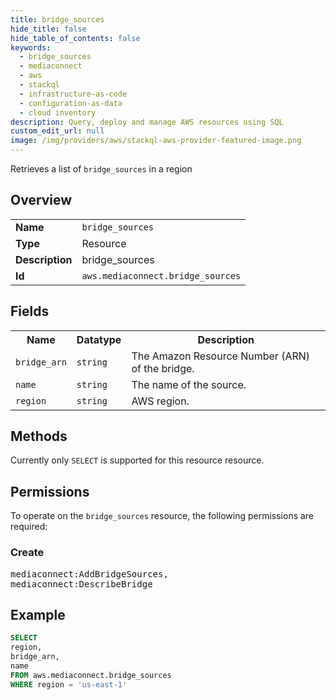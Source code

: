 ```yaml
---
title: bridge_sources
hide_title: false
hide_table_of_contents: false
keywords:
  - bridge_sources
  - mediaconnect
  - aws
  - stackql
  - infrastructure-as-code
  - configuration-as-data
  - cloud inventory
description: Query, deploy and manage AWS resources using SQL
custom_edit_url: null
image: /img/providers/aws/stackql-aws-provider-featured-image.png
---
```

Retrieves a list of <code>bridge_sources</code> in a region

## Overview
<table><tbody>
<tr><td><b>Name</b></td><td><code>bridge_sources</code></td></tr>
<tr><td><b>Type</b></td><td>Resource</td></tr>
<tr><td><b>Description</b></td><td>bridge_sources</td></tr>
<tr><td><b>Id</b></td><td><code>aws.mediaconnect.bridge_sources</code></td></tr>
</tbody></table>

## Fields
<table><tbody>
<tr><th>Name</th><th>Datatype</th><th>Description</th></tr>
<tr><td><code>bridge_arn</code></td><td><code>string</code></td><td>The Amazon Resource Number (ARN) of the bridge.</td></tr>
<tr><td><code>name</code></td><td><code>string</code></td><td>The name of the source.</td></tr>
<tr><td><code>region</code></td><td><code>string</code></td><td>AWS region.</td></tr>

</tbody></table>

## Methods
Currently only <code>SELECT</code> is supported for this resource resource.

## Permissions

To operate on the <code>bridge_sources</code> resource, the following permissions are required:

### Create
<pre>
mediaconnect:AddBridgeSources,
mediaconnect:DescribeBridge</pre>


## Example
```sql
SELECT
region,
bridge_arn,
name
FROM aws.mediaconnect.bridge_sources
WHERE region = 'us-east-1'
```
